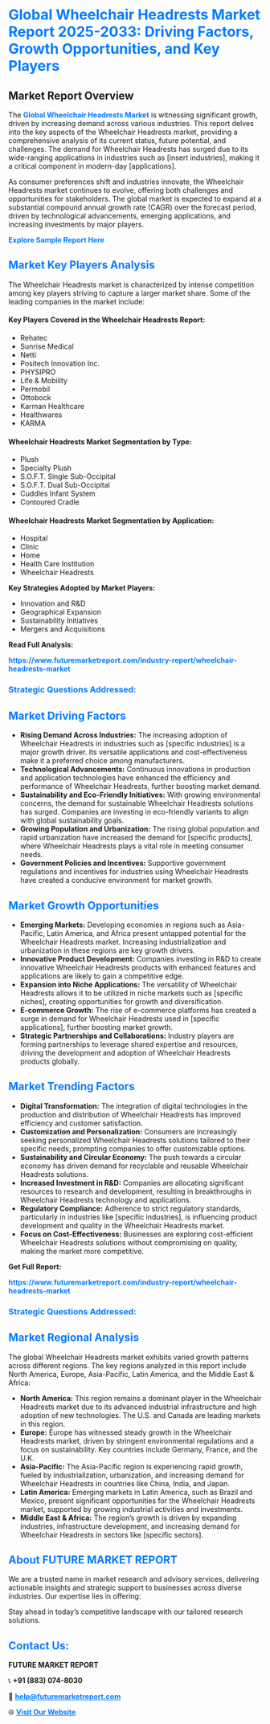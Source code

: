 <h1 style="color: #007BFF;">Global Wheelchair Headrests Market Report 2025-2033: Driving Factors, Growth Opportunities, and Key Players</h1>

<section id="overview">
<h2>Market Report Overview</h2>
<p>The <a href="https://www.futuremarketreport.com/industry-report/wheelchair-headrests-market" style="color: #007BFF; text-decoration: none;"><strong>Global Wheelchair Headrests Market</strong></a> is witnessing significant growth, driven by increasing demand across various industries. This report delves into the key aspects of the Wheelchair Headrests market, providing a comprehensive analysis of its current status, future potential, and challenges. The demand for Wheelchair Headrests has surged due to its wide-ranging applications in industries such as [insert industries], making it a critical component in modern-day [applications].</p>
<p>As consumer preferences shift and industries innovate, the Wheelchair Headrests market continues to evolve, offering both challenges and opportunities for stakeholders. The global market is expected to expand at a substantial compound annual growth rate (CAGR) over the forecast period, driven by technological advancements, emerging applications, and increasing investments by major players.</p>
</section>

<section id="overview">
<p><a href="https://www.futuremarketreport.com/request-sample/reportId=123408" style="color: #007BFF; text-decoration: none;"><strong>Explore Sample Report Here</strong></a></p>
</section>

<section id="key-players">
<h2 style="color: #007BFF;">Market Key Players Analysis</h2>
<p>The Wheelchair Headrests market is characterized by intense competition among key players striving to capture a larger market share. Some of the leading companies in the market include:</p>
<h4>Key Players Covered in the Wheelchair Headrests Report:</h4>
<ul><li>Rehatec</li><li>Sunrise Medical</li><li>Netti</li><li>Positech Innovation Inc.</li><li>PHYSIPRO</li><li>Life &amp; Mobility</li><li>Permobil</li><li>Ottobock</li><li>Karman Healthcare</li><li>Healthwares</li><li>KARMA</li></ul>
<h4>Wheelchair Headrests Market Segmentation by Type:</h4>
<ul><li>Plush</li><li>Specialty Plush</li><li>S.O.F.T. Single Sub-Occipital</li><li>S.O.F.T. Dual Sub-Occipital</li><li>Cuddles Infant System</li><li>Contoured Cradle</li></ul>

<h4>Wheelchair Headrests Market Segmentation by Application:</h4>
<ul><li>Hospital</li><li>Clinic</li><li>Home</li><li>Health Care Institution</li><li>Wheelchair Headrests</li></ul>
<p><strong>Key Strategies Adopted by Market Players:</strong></p>
<ul>
<li>Innovation and R&D</li>
<li>Geographical Expansion</li>
<li>Sustainability Initiatives</li>
<li>Mergers and Acquisitions</li>
</ul>
</section>

<section>
<p><strong>Read Full Analysis: </strong></p><a href="https://www.futuremarketreport.com/industry-report/wheelchair-headrests-market" style="color: #007BFF; text-decoration: none;"><strong>https://www.futuremarketreport.com/industry-report/wheelchair-headrests-market</strong></a>
<h3 style="color: #007BFF;">Strategic Questions Addressed:</h3>
</section>

<section id="driving-factors">
<h2 style="color: #007BFF;">Market Driving Factors</h2>
<ul>
<li><strong>Rising Demand Across Industries:</strong> The increasing adoption of Wheelchair Headrests in industries such as [specific industries] is a major growth driver. Its versatile applications and cost-effectiveness make it a preferred choice among manufacturers.</li>
<li><strong>Technological Advancements:</strong> Continuous innovations in production and application technologies have enhanced the efficiency and performance of Wheelchair Headrests, further boosting market demand.</li>
<li><strong>Sustainability and Eco-Friendly Initiatives:</strong> With growing environmental concerns, the demand for sustainable Wheelchair Headrests solutions has surged. Companies are investing in eco-friendly variants to align with global sustainability goals.</li>
<li><strong>Growing Population and Urbanization:</strong> The rising global population and rapid urbanization have increased the demand for [specific products], where Wheelchair Headrests plays a vital role in meeting consumer needs.</li>
<li><strong>Government Policies and Incentives:</strong> Supportive government regulations and incentives for industries using Wheelchair Headrests have created a conducive environment for market growth.</li>
</ul>
</section>

<section id="growth-opportunities">
<h2 style="color: #007BFF;">Market Growth Opportunities</h2>
<ul>
<li><strong>Emerging Markets:</strong> Developing economies in regions such as Asia-Pacific, Latin America, and Africa present untapped potential for the Wheelchair Headrests market. Increasing industrialization and urbanization in these regions are key growth drivers.</li>
<li><strong>Innovative Product Development:</strong> Companies investing in R&D to create innovative Wheelchair Headrests products with enhanced features and applications are likely to gain a competitive edge.</li>
<li><strong>Expansion into Niche Applications:</strong> The versatility of Wheelchair Headrests allows it to be utilized in niche markets such as [specific niches], creating opportunities for growth and diversification.</li>
<li><strong>E-commerce Growth:</strong> The rise of e-commerce platforms has created a surge in demand for Wheelchair Headrests used in [specific applications], further boosting market growth.</li>
<li><strong>Strategic Partnerships and Collaborations:</strong> Industry players are forming partnerships to leverage shared expertise and resources, driving the development and adoption of Wheelchair Headrests products globally.</li>
</ul>
</section>

<section id="trending-factors">
<h2 style="color: #007BFF;">Market Trending Factors</h2>
<ul>
<li><strong>Digital Transformation:</strong> The integration of digital technologies in the production and distribution of Wheelchair Headrests has improved efficiency and customer satisfaction.</li>
<li><strong>Customization and Personalization:</strong> Consumers are increasingly seeking personalized Wheelchair Headrests solutions tailored to their specific needs, prompting companies to offer customizable options.</li>
<li><strong>Sustainability and Circular Economy:</strong> The push towards a circular economy has driven demand for recyclable and reusable Wheelchair Headrests solutions.</li>
<li><strong>Increased Investment in R&D:</strong> Companies are allocating significant resources to research and development, resulting in breakthroughs in Wheelchair Headrests technology and applications.</li>
<li><strong>Regulatory Compliance:</strong> Adherence to strict regulatory standards, particularly in industries like [specific industries], is influencing product development and quality in the Wheelchair Headrests market.</li>
<li><strong>Focus on Cost-Effectiveness:</strong> Businesses are exploring cost-efficient Wheelchair Headrests solutions without compromising on quality, making the market more competitive.</li>
</ul>
</section>

<section>
<p><strong>Get Full Report: </strong></p><a href="https://www.futuremarketreport.com/industry-report/wheelchair-headrests-market" style="color: #007BFF; text-decoration: none;"><strong>https://www.futuremarketreport.com/industry-report/wheelchair-headrests-market</strong></a>
<h3 style="color: #007BFF;">Strategic Questions Addressed:</h3>
</section>


<section id="regional-analysis">
<h2 style="color: #007BFF;">Market Regional Analysis</h2>
<p>The global Wheelchair Headrests market exhibits varied growth patterns across different regions. The key regions analyzed in this report include North America, Europe, Asia-Pacific, Latin America, and the Middle East & Africa:</p>
<ul>
<li><strong>North America:</strong> This region remains a dominant player in the Wheelchair Headrests market due to its advanced industrial infrastructure and high adoption of new technologies. The U.S. and Canada are leading markets in this region.</li>
<li><strong>Europe:</strong> Europe has witnessed steady growth in the Wheelchair Headrests market, driven by stringent environmental regulations and a focus on sustainability. Key countries include Germany, France, and the U.K.</li>
<li><strong>Asia-Pacific:</strong> The Asia-Pacific region is experiencing rapid growth, fueled by industrialization, urbanization, and increasing demand for Wheelchair Headrests in countries like China, India, and Japan.</li>
<li><strong>Latin America:</strong> Emerging markets in Latin America, such as Brazil and Mexico, present significant opportunities for the Wheelchair Headrests market, supported by growing industrial activities and investments.</li>
<li><strong>Middle East & Africa:</strong> The region’s growth is driven by expanding industries, infrastructure development, and increasing demand for Wheelchair Headrests in sectors like [specific sectors].</li>
</ul>
</section>

<footer>
<h2 style="color: #007BFF;">About FUTURE MARKET REPORT</h2>
<p>We are a trusted name in market research and advisory services, delivering actionable insights and strategic support to businesses across diverse industries. Our expertise lies in offering:</p>

<p>Stay ahead in today’s competitive landscape with our tailored research solutions.</p>

<h2 style="color: #007BFF;">Contact Us:</h2>
<p><strong>FUTURE MARKET REPORT</strong></p>
<p>📞 <strong>+91 (883) 074-8030</strong></p>
<p>📧 <strong><a href="mailto:help@futuremarketreport.com" style="color: #007BFF;">help@futuremarketreport.com</a></strong></p>
<p>🌐 <strong><a href="https://www.futuremarketreport.com/" style="color: #007BFF;">Visit Our Website</a></strong></p>
</footer>